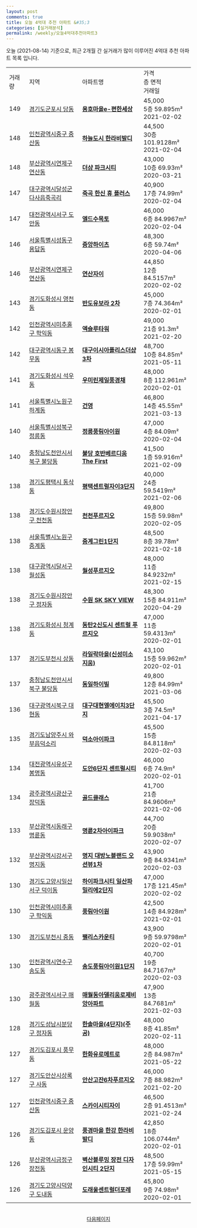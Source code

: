 ```yaml
---
layout: post
comments: true
title: 오늘 4억대 추천 아파트 &#35;3
categories: [실거래분석]
permalink: /weekly/오늘4억대추천아파트3
---
```


오늘 (2021-08-14) 기준으로, 최근 2개월 간 실거래가 많이 이루어진 4억대 추천 아파트 목록 입니다.

<table class="sortable">
  <tr>
    <td>거래량</td>
    <td>지역</td>
    <td>아파트명</td>
    <td>가격<br>층 면적<br>거래일</td>
  </tr>

  <tr class="item">
    <td>149</td>
    <td><a href="/apt/경기도군포시당동">경기도군포시 당동</a></td>
    <td style="font-weight: bold;"><a href="https://search.naver.com/search.naver?query=당동 용호마을e-편한세상">용호마을e-편한세상</a></td>
    <td>45,000<br>5층  59.895m²<br>2021-02-02</td>
  </tr>

  <tr class="item">
    <td>148</td>
    <td><a href="/apt/인천광역시중구중산동">인천광역시중구 중산동</a></td>
    <td style="font-weight: bold;"><a href="https://search.naver.com/search.naver?query=중산동 하늘도시 한라비발디">하늘도시 한라비발디</a></td>
    <td>44,500<br>30층  101.9128m²<br>2021-02-04</td>
  </tr>

  <tr class="item">
    <td>148</td>
    <td><a href="/apt/부산광역시연제구연산동">부산광역시연제구 연산동</a></td>
    <td style="font-weight: bold;"><a href="https://search.naver.com/search.naver?query=연산동 더샵 파크시티">더샵 파크시티</a></td>
    <td>43,000<br>10층  69.93m²<br>2020-03-21</td>
  </tr>

  <tr class="item">
    <td>147</td>
    <td><a href="/apt/대구광역시달성군다사읍죽곡리">대구광역시달성군 다사읍죽곡리</a></td>
    <td style="font-weight: bold;"><a href="https://search.naver.com/search.naver?query=다사읍죽곡리 죽곡 한신 휴 플러스">죽곡 한신 휴 플러스</a></td>
    <td>40,900<br>17층  74.99m²<br>2020-02-04</td>
  </tr>

  <tr class="item">
    <td>147</td>
    <td><a href="/apt/대전광역시서구도안동">대전광역시서구 도안동</a></td>
    <td style="font-weight: bold;"><a href="https://search.naver.com/search.naver?query=도안동 엘드수목토">엘드수목토</a></td>
    <td>46,000<br>6층  84.9967m²<br>2020-02-04</td>
  </tr>

  <tr class="item">
    <td>146</td>
    <td><a href="/apt/서울특별시성동구용답동">서울특별시성동구 용답동</a></td>
    <td style="font-weight: bold;"><a href="https://search.naver.com/search.naver?query=용답동 중앙하이츠">중앙하이츠</a></td>
    <td>48,300<br>6층  59.74m²<br>2020-04-06</td>
  </tr>

  <tr class="item">
    <td>146</td>
    <td><a href="/apt/부산광역시연제구연산동">부산광역시연제구 연산동</a></td>
    <td style="font-weight: bold;"><a href="https://search.naver.com/search.naver?query=연산동 연산자이">연산자이</a></td>
    <td>44,850<br>12층  84.5157m²<br>2020-02-02</td>
  </tr>

  <tr class="item">
    <td>143</td>
    <td><a href="/apt/경기도화성시영천동">경기도화성시 영천동</a></td>
    <td style="font-weight: bold;"><a href="https://search.naver.com/search.naver?query=영천동 반도유보라 2차">반도유보라 2차</a></td>
    <td>45,000<br>7층  74.364m²<br>2020-02-01</td>
  </tr>

  <tr class="item">
    <td>142</td>
    <td><a href="/apt/인천광역시미추홀구학익동">인천광역시미추홀구 학익동</a></td>
    <td style="font-weight: bold;"><a href="https://search.naver.com/search.naver?query=학익동 엑슬루타워">엑슬루타워</a></td>
    <td>49,000<br>21층  91.3m²<br>2021-02-20</td>
  </tr>

  <tr class="item">
    <td>142</td>
    <td><a href="/apt/대구광역시동구봉무동">대구광역시동구 봉무동</a></td>
    <td style="font-weight: bold;"><a href="https://search.naver.com/search.naver?query=봉무동 대구이시아폴리스더샵3차">대구이시아폴리스더샵3차</a></td>
    <td>48,700<br>10층  84.85m²<br>2021-05-11</td>
  </tr>

  <tr class="item">
    <td>141</td>
    <td><a href="/apt/경기도화성시석우동">경기도화성시 석우동</a></td>
    <td style="font-weight: bold;"><a href="https://search.naver.com/search.naver?query=석우동 우미린제일풍경채">우미린제일풍경채</a></td>
    <td>48,000<br>8층  112.961m²<br>2020-02-01</td>
  </tr>

  <tr class="item">
    <td>141</td>
    <td><a href="/apt/서울특별시노원구하계동">서울특별시노원구 하계동</a></td>
    <td style="font-weight: bold;"><a href="https://search.naver.com/search.naver?query=하계동 건영">건영</a></td>
    <td>46,800<br>14층  45.55m²<br>2021-03-13</td>
  </tr>

  <tr class="item">
    <td>140</td>
    <td><a href="/apt/서울특별시성북구정릉동">서울특별시성북구 정릉동</a></td>
    <td style="font-weight: bold;"><a href="https://search.naver.com/search.naver?query=정릉동 정릉풍림아이원">정릉풍림아이원</a></td>
    <td>47,000<br>4층  84.09m²<br>2020-02-04</td>
  </tr>

  <tr class="item">
    <td>140</td>
    <td><a href="/apt/충청남도천안시서북구불당동">충청남도천안시서북구 불당동</a></td>
    <td style="font-weight: bold;"><a href="https://search.naver.com/search.naver?query=불당동 불당 호반베르디움 The First">불당 호반베르디움 The First</a></td>
    <td>41,500<br>1층  59.916m²<br>2021-02-09</td>
  </tr>

  <tr class="item">
    <td>138</td>
    <td><a href="/apt/경기도평택시동삭동">경기도평택시 동삭동</a></td>
    <td style="font-weight: bold;"><a href="https://search.naver.com/search.naver?query=동삭동 평택센트럴자이3단지">평택센트럴자이3단지</a></td>
    <td>40,000<br>24층  59.5419m²<br>2021-02-06</td>
  </tr>

  <tr class="item">
    <td>138</td>
    <td><a href="/apt/경기도수원시장안구천천동">경기도수원시장안구 천천동</a></td>
    <td style="font-weight: bold;"><a href="https://search.naver.com/search.naver?query=천천동 천천푸르지오">천천푸르지오</a></td>
    <td>49,800<br>15층  59.98m²<br>2020-02-05</td>
  </tr>

  <tr class="item">
    <td>138</td>
    <td><a href="/apt/서울특별시노원구중계동">서울특별시노원구 중계동</a></td>
    <td style="font-weight: bold;"><a href="https://search.naver.com/search.naver?query=중계동 중계그린1단지">중계그린1단지</a></td>
    <td>48,500<br>8층  39.78m²<br>2021-02-18</td>
  </tr>

  <tr class="item">
    <td>138</td>
    <td><a href="/apt/대구광역시달서구월성동">대구광역시달서구 월성동</a></td>
    <td style="font-weight: bold;"><a href="https://search.naver.com/search.naver?query=월성동 월성푸르지오">월성푸르지오</a></td>
    <td>48,000<br>11층  84.9232m²<br>2021-02-15</td>
  </tr>

  <tr class="item">
    <td>138</td>
    <td><a href="/apt/경기도수원시장안구정자동">경기도수원시장안구 정자동</a></td>
    <td style="font-weight: bold;"><a href="https://search.naver.com/search.naver?query=정자동 수원 SK SKY VIEW">수원 SK SKY VIEW</a></td>
    <td>48,300<br>15층  84.911m²<br>2020-04-29</td>
  </tr>

  <tr class="item">
    <td>138</td>
    <td><a href="/apt/경기도화성시청계동">경기도화성시 청계동</a></td>
    <td style="font-weight: bold;"><a href="https://search.naver.com/search.naver?query=청계동 동탄2신도시 센트럴 푸르지오">동탄2신도시 센트럴 푸르지오</a></td>
    <td>47,000<br>11층  59.4313m²<br>2020-02-01</td>
  </tr>

  <tr class="item">
    <td>137</td>
    <td><a href="/apt/경기도부천시상동">경기도부천시 상동</a></td>
    <td style="font-weight: bold;"><a href="https://search.naver.com/search.naver?query=상동 라일락마을(신성미소지움)">라일락마을(신성미소지움)</a></td>
    <td>43,100<br>15층  59.962m²<br>2020-02-01</td>
  </tr>

  <tr class="item">
    <td>137</td>
    <td><a href="/apt/충청남도천안시서북구불당동">충청남도천안시서북구 불당동</a></td>
    <td style="font-weight: bold;"><a href="https://search.naver.com/search.naver?query=불당동 동일하이빌">동일하이빌</a></td>
    <td>49,800<br>12층  84.99m²<br>2021-03-06</td>
  </tr>

  <tr class="item">
    <td>136</td>
    <td><a href="/apt/대구광역시북구대현동">대구광역시북구 대현동</a></td>
    <td style="font-weight: bold;"><a href="https://search.naver.com/search.naver?query=대현동 대구대현엘에이치3단지">대구대현엘에이치3단지</a></td>
    <td>45,500<br>3층  74.5m²<br>2021-04-17</td>
  </tr>

  <tr class="item">
    <td>135</td>
    <td><a href="/apt/경기도남양주시와부읍덕소리">경기도남양주시 와부읍덕소리</a></td>
    <td style="font-weight: bold;"><a href="https://search.naver.com/search.naver?query=와부읍덕소리 덕소아이파크">덕소아이파크</a></td>
    <td>45,500<br>15층  84.8118m²<br>2020-02-03</td>
  </tr>

  <tr class="item">
    <td>134</td>
    <td><a href="/apt/대전광역시유성구봉명동">대전광역시유성구 봉명동</a></td>
    <td style="font-weight: bold;"><a href="https://search.naver.com/search.naver?query=봉명동 도안6단지 센트럴시티">도안6단지 센트럴시티</a></td>
    <td>46,000<br>6층  74.9m²<br>2020-02-01</td>
  </tr>

  <tr class="item">
    <td>134</td>
    <td><a href="/apt/광주광역시광산구장덕동">광주광역시광산구 장덕동</a></td>
    <td style="font-weight: bold;"><a href="https://search.naver.com/search.naver?query=장덕동 골드클래스">골드클래스</a></td>
    <td>41,700<br>21층  84.9606m²<br>2021-02-06</td>
  </tr>

  <tr class="item">
    <td>133</td>
    <td><a href="/apt/부산광역시동래구명륜동">부산광역시동래구 명륜동</a></td>
    <td style="font-weight: bold;"><a href="https://search.naver.com/search.naver?query=명륜동 명륜2차아이파크">명륜2차아이파크</a></td>
    <td>44,700<br>20층  59.9038m²<br>2020-02-07</td>
  </tr>

  <tr class="item">
    <td>132</td>
    <td><a href="/apt/부산광역시강서구명지동">부산광역시강서구 명지동</a></td>
    <td style="font-weight: bold;"><a href="https://search.naver.com/search.naver?query=명지동 명지 대방노블랜드 오션뷰1차">명지 대방노블랜드 오션뷰1차</a></td>
    <td>43,900<br>9층  84.9341m²<br>2020-02-03</td>
  </tr>

  <tr class="item">
    <td>130</td>
    <td><a href="/apt/경기도고양시일산서구덕이동">경기도고양시일산서구 덕이동</a></td>
    <td style="font-weight: bold;"><a href="https://search.naver.com/search.naver?query=덕이동 하이파크시티 일산파밀리에2단지">하이파크시티 일산파밀리에2단지</a></td>
    <td>47,000<br>17층  121.45m²<br>2020-02-02</td>
  </tr>

  <tr class="item">
    <td>130</td>
    <td><a href="/apt/인천광역시미추홀구학익동">인천광역시미추홀구 학익동</a></td>
    <td style="font-weight: bold;"><a href="https://search.naver.com/search.naver?query=학익동 풍림아이원">풍림아이원</a></td>
    <td>42,500<br>14층  84.928m²<br>2021-02-01</td>
  </tr>

  <tr class="item">
    <td>130</td>
    <td><a href="/apt/경기도부천시중동">경기도부천시 중동</a></td>
    <td style="font-weight: bold;"><a href="https://search.naver.com/search.naver?query=중동 팰리스카운티">팰리스카운티</a></td>
    <td>43,900<br>9층  59.9798m²<br>2020-02-01</td>
  </tr>

  <tr class="item">
    <td>130</td>
    <td><a href="/apt/인천광역시연수구송도동">인천광역시연수구 송도동</a></td>
    <td style="font-weight: bold;"><a href="https://search.naver.com/search.naver?query=송도동 송도풍림아이원1단지">송도풍림아이원1단지</a></td>
    <td>40,700<br>19층  84.7167m²<br>2020-02-03</td>
  </tr>

  <tr class="item">
    <td>130</td>
    <td><a href="/apt/광주광역시서구매월동">광주광역시서구 매월동</a></td>
    <td style="font-weight: bold;"><a href="https://search.naver.com/search.naver?query=매월동 매월동아델리움로제비앙아파트">매월동아델리움로제비앙아파트</a></td>
    <td>47,900<br>13층  84.7681m²<br>2021-02-03</td>
  </tr>

  <tr class="item">
    <td>128</td>
    <td><a href="/apt/경기도성남시분당구정자동">경기도성남시분당구 정자동</a></td>
    <td style="font-weight: bold;"><a href="https://search.naver.com/search.naver?query=정자동 한솔마을(4단지)(주공)">한솔마을(4단지)(주공)</a></td>
    <td>48,000<br>8층  41.85m²<br>2020-02-11</td>
  </tr>

  <tr class="item">
    <td>127</td>
    <td><a href="/apt/경기도김포시풍무동">경기도김포시 풍무동</a></td>
    <td style="font-weight: bold;"><a href="https://search.naver.com/search.naver?query=풍무동 한화유로메트로">한화유로메트로</a></td>
    <td>48,000<br>2층  84.987m²<br>2021-05-22</td>
  </tr>

  <tr class="item">
    <td>127</td>
    <td><a href="/apt/경기도안산시상록구사동">경기도안산시상록구 사동</a></td>
    <td style="font-weight: bold;"><a href="https://search.naver.com/search.naver?query=사동 안산고잔6차푸르지오">안산고잔6차푸르지오</a></td>
    <td>46,000<br>7층  88.982m²<br>2021-02-20</td>
  </tr>

  <tr class="item">
    <td>127</td>
    <td><a href="/apt/인천광역시중구중산동">인천광역시중구 중산동</a></td>
    <td style="font-weight: bold;"><a href="https://search.naver.com/search.naver?query=중산동 스카이시티자이">스카이시티자이</a></td>
    <td>46,500<br>2층  91.4513m²<br>2021-02-24</td>
  </tr>

  <tr class="item">
    <td>126</td>
    <td><a href="/apt/경기도김포시운양동">경기도김포시 운양동</a></td>
    <td style="font-weight: bold;"><a href="https://search.naver.com/search.naver?query=운양동 풍경마을 한강 한라비발디">풍경마을 한강 한라비발디</a></td>
    <td>42,850<br>18층  106.0744m²<br>2020-02-01</td>
  </tr>

  <tr class="item">
    <td>126</td>
    <td><a href="/apt/부산광역시금정구장전동">부산광역시금정구 장전동</a></td>
    <td style="font-weight: bold;"><a href="https://search.naver.com/search.naver?query=장전동 벽산블루밍 장전 디자인시티 2단지">벽산블루밍 장전 디자인시티 2단지</a></td>
    <td>48,500<br>17층  59.99m²<br>2021-05-15</td>
  </tr>

  <tr class="item">
    <td>126</td>
    <td><a href="/apt/경기도고양시덕양구도내동">경기도고양시덕양구 도내동</a></td>
    <td style="font-weight: bold;"><a href="https://search.naver.com/search.naver?query=도내동 도래울센트럴더포레">도래울센트럴더포레</a></td>
    <td>45,800<br>9층  74.98m²<br>2020-02-01</td>
  </tr>

  <tr>
      <script async src="https://pagead2.googlesyndication.com/pagead/js/adsbygoogle.js?client=ca-pub-3485438051770037"
          crossorigin="anonymous"></script>
      <ins class="adsbygoogle"
          style="display:block"
          data-ad-format="fluid"
          data-ad-layout-key="-fb+5w+4e-db+86"
          data-ad-client="ca-pub-3485438051770037"
          data-ad-slot="1827090281"></ins>
      <script>
          (adsbygoogle = window.adsbygoogle || []).push({});
      </script>
  </tr>
    
</table>

<br>
<center><a href="/weekly/오늘4억대추천아파트">다음페이지</a></center>
<br><br>
